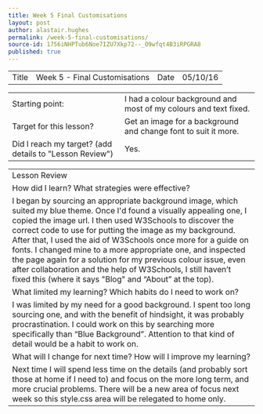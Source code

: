 ```yaml
---
title: Week 5 Final Customisations
layout: post
author: alastair.hughes
permalink: /week-5-final-customisations/
source-id: 1756iNHPTub6Noe7IZU7Xkp72--_O9wfqt4B3iRPGRA8
published: true
---
```

<table>
  <tr>
    <td>Title</td>
    <td>Week 5 - Final Customisations</td>
    <td>Date</td>
    <td>05/10/16</td>
  </tr>
</table>


<table>
  <tr>
    <td>Starting point:</td>
    <td>I had a colour background and most of my colours and text fixed.</td>
  </tr>
  <tr>
    <td>Target for this lesson?</td>
    <td>Get an image for a background and change font to suit it more.</td>
  </tr>
  <tr>
    <td>Did I reach my target? 
(add details to "Lesson Review")</td>
    <td>Yes.</td>
  </tr>
</table>


<table>
  <tr>
    <td>Lesson Review</td>
  </tr>
  <tr>
    <td>How did I learn? What strategies were effective? </td>
  </tr>
  <tr>
    <td>I began by sourcing an appropriate background image, which suited my blue theme. Once I'd found a visually appealing one, I copied the image url. I then used W3Schools to discover the correct code to use for putting the image as my background. After that, I used the aid of W3Schools once more for a guide on fonts. I changed mine to a more appropriate one, and inspected the page again for a solution for my previous colour issue, even after collaboration and the help of W3Schools, I still haven’t fixed this (where it says "Blog" and “About” at the top).</td>
  </tr>
  <tr>
    <td>What limited my learning? Which habits do I need to work on? </td>
  </tr>
  <tr>
    <td>I was limited by my need for a good background. I spent too long sourcing one, and with the benefit of hindsight, it was probably procrastination. I could work on this by searching more specifically than “Blue Background”. Attention to that kind of detail would be a habit to work on.</td>
  </tr>
  <tr>
    <td>What will I change for next time? How will I improve my learning?</td>
  </tr>
  <tr>
    <td>Next time I will spend less time on the details (and probably sort those at home if I need to) and focus on the more long term, and more crucial problems. There will be a new area of focus next week so this style.css area will be relegated to home only.</td>
  </tr>
</table>


